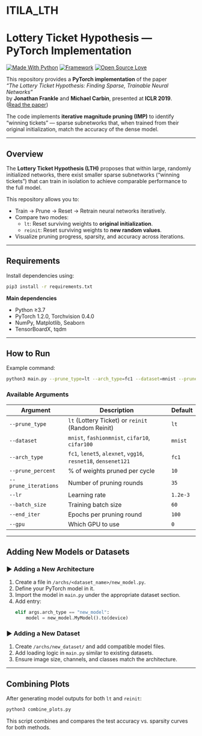 # ITILA_LTH
#  Lottery Ticket Hypothesis — PyTorch Implementation

[![Made With Python](https://img.shields.io/badge/Made%20with-Python%203.7-brightgreen)]()
[![Framework](https://img.shields.io/badge/Framework-PyTorch-red)]()
[![Open Source Love](https://badges.frapsoft.com/os/v1/open-source.svg?v=103)]()

This repository provides a **PyTorch implementation** of the paper  
 *“The Lottery Ticket Hypothesis: Finding Sparse, Trainable Neural Networks”*  
by **Jonathan Frankle** and **Michael Carbin**, presented at **ICLR 2019**.  
([Read the paper](https://arxiv.org/abs/1803.03635))

The code implements **iterative magnitude pruning (IMP)** to identify “winning tickets” — sparse subnetworks that, when trained from their original initialization, match the accuracy of the dense model.

---

##  Overview

The **Lottery Ticket Hypothesis (LTH)** proposes that within large, randomly initialized networks, there exist smaller sparse subnetworks (“winning tickets”) that can train in isolation to achieve comparable performance to the full model.

This repository allows you to:
- Train → Prune → Reset → Retrain neural networks iteratively.
- Compare two modes:
  - `lt`: Reset surviving weights to **original initialization**.
  - `reinit`: Reset surviving weights to **new random values**.
- Visualize pruning progress, sparsity, and accuracy across iterations.

---

##  Requirements

Install dependencies using:

```bash
pip3 install -r requirements.txt
```

**Main dependencies**
- Python ≥3.7
- PyTorch 1.2.0, Torchvision 0.4.0
- NumPy, Matplotlib, Seaborn
- TensorBoardX, tqdm

---

##  How to Run

Example command:

```bash
python3 main.py --prune_type=lt --arch_type=fc1 --dataset=mnist --prune_percent=10 --prune_iterations=35
```

### Available Arguments

| Argument | Description | Default |
|-----------|--------------|----------|
| `--prune_type` | `lt` (Lottery Ticket) or `reinit` (Random Reinit) | `lt` |
| `--dataset` | `mnist`, `fashionmnist`, `cifar10`, `cifar100` | `mnist` |
| `--arch_type` | `fc1`, `lenet5`, `alexnet`, `vgg16`, `resnet18`, `densenet121` | `fc1` |
| `--prune_percent` | % of weights pruned per cycle | `10` |
| `--prune_iterations` | Number of pruning rounds | `35` |
| `--lr` | Learning rate | `1.2e-3` |
| `--batch_size` | Training batch size | `60` |
| `--end_iter` | Epochs per pruning round | `100` |
| `--gpu` | Which GPU to use | `0` |

---

##  Adding New Models or Datasets

### ▶ Adding a New Architecture
1. Create a file in `/archs/<dataset_name>/new_model.py`.
2. Define your PyTorch model in it.
3. Import the model in `main.py` under the appropriate dataset section.
4. Add entry:
   ```python
   elif args.arch_type == "new_model":
       model = new_model.MyModel().to(device)
   ```

### ▶ Adding a New Dataset
1. Create `/archs/new_dataset/` and add compatible model files.
2. Add loading logic in `main.py` similar to existing datasets.
3. Ensure image size, channels, and classes match the architecture.

---

##  Combining Plots

After generating model outputs for both `lt` and `reinit`:

```bash
python3 combine_plots.py
```

This script combines and compares the test accuracy vs. sparsity curves for both methods.  

